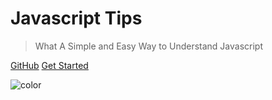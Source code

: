 <!-- ![logo](_media/icon.svg) -->

# Javascript Tips

> What A Simple and Easy Way to Understand Javascript

[GitHub](https://github.com/biuxbiu)
[Get Started](/base/#javascript)

![color](#fff)